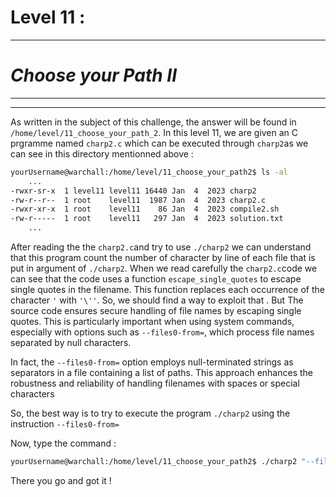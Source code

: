 # Level 11 :
---
# _Choose your Path II_
---
---
As written in the subject of this challenge, the answer will be found in ```/home/level/11_choose_your_path_2```. In this level 11, we are given an C prgramme named ```charp2.c``` which can be executed through ```charp2```as we can see in this directory mentionned above :
```sh
yourUsername@warchall:/home/level/11_choose_your_path2$ ls -al
    ... 
-rwxr-sr-x  1 level11 level11 16440 Jan  4  2023 charp2
-rw-r--r--  1 root    level11  1987 Jan  4  2023 charp2.c
-rwxr-xr-x  1 root    level11    86 Jan  4  2023 compile2.sh
-rw-r-----  1 root    level11   297 Jan  4  2023 solution.txt
    ...
```
After reading the the ```charp2.c```and try to use ```./charp2``` we can understand that this program count the number of character by line of each file that is put in argument of ```./charp2```. When we read carefully the ```charp2.c```code we can see that the code uses a function `escape_single_quotes` to escape single quotes in the filename. This function replaces each occurrence of the character `'` with `'\''`. So, we should find a way to exploit that . But The source code ensures secure handling of file names by escaping single quotes. This is particularly important when using system commands, especially with options such as `--files0-from=`, which process file names separated by null characters.

In fact, the `--files0-from=` option employs null-terminated strings as separators in a file containing a list of paths. This approach enhances the robustness and reliability of handling filenames with spaces or special characters

So, the best way is to try to execute the program `./charp2` using the instruction `--files0-from=`

Now, type the command  :
```sh
yourUsername@warchall:/home/level/11_choose_your_path2$ ./charp2 "--files0-from=solution.txt"
```
There you go and got it !